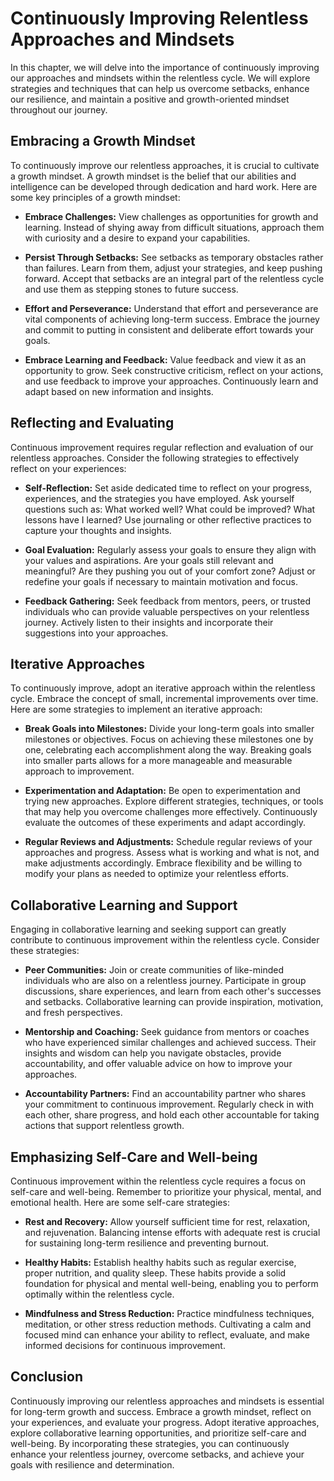 Continuously Improving Relentless Approaches and Mindsets
=====================================================================

In this chapter, we will delve into the importance of continuously improving our approaches and mindsets within the relentless cycle. We will explore strategies and techniques that can help us overcome setbacks, enhance our resilience, and maintain a positive and growth-oriented mindset throughout our journey.

Embracing a Growth Mindset
--------------------------

To continuously improve our relentless approaches, it is crucial to cultivate a growth mindset. A growth mindset is the belief that our abilities and intelligence can be developed through dedication and hard work. Here are some key principles of a growth mindset:

* **Embrace Challenges:** View challenges as opportunities for growth and learning. Instead of shying away from difficult situations, approach them with curiosity and a desire to expand your capabilities.

* **Persist Through Setbacks:** See setbacks as temporary obstacles rather than failures. Learn from them, adjust your strategies, and keep pushing forward. Accept that setbacks are an integral part of the relentless cycle and use them as stepping stones to future success.

* **Effort and Perseverance:** Understand that effort and perseverance are vital components of achieving long-term success. Embrace the journey and commit to putting in consistent and deliberate effort towards your goals.

* **Embrace Learning and Feedback:** Value feedback and view it as an opportunity to grow. Seek constructive criticism, reflect on your actions, and use feedback to improve your approaches. Continuously learn and adapt based on new information and insights.

Reflecting and Evaluating
-------------------------

Continuous improvement requires regular reflection and evaluation of our relentless approaches. Consider the following strategies to effectively reflect on your experiences:

* **Self-Reflection:** Set aside dedicated time to reflect on your progress, experiences, and the strategies you have employed. Ask yourself questions such as: What worked well? What could be improved? What lessons have I learned? Use journaling or other reflective practices to capture your thoughts and insights.

* **Goal Evaluation:** Regularly assess your goals to ensure they align with your values and aspirations. Are your goals still relevant and meaningful? Are they pushing you out of your comfort zone? Adjust or redefine your goals if necessary to maintain motivation and focus.

* **Feedback Gathering:** Seek feedback from mentors, peers, or trusted individuals who can provide valuable perspectives on your relentless journey. Actively listen to their insights and incorporate their suggestions into your approaches.

Iterative Approaches
--------------------

To continuously improve, adopt an iterative approach within the relentless cycle. Embrace the concept of small, incremental improvements over time. Here are some strategies to implement an iterative approach:

* **Break Goals into Milestones:** Divide your long-term goals into smaller milestones or objectives. Focus on achieving these milestones one by one, celebrating each accomplishment along the way. Breaking goals into smaller parts allows for a more manageable and measurable approach to improvement.

* **Experimentation and Adaptation:** Be open to experimentation and trying new approaches. Explore different strategies, techniques, or tools that may help you overcome challenges more effectively. Continuously evaluate the outcomes of these experiments and adapt accordingly.

* **Regular Reviews and Adjustments:** Schedule regular reviews of your approaches and progress. Assess what is working and what is not, and make adjustments accordingly. Embrace flexibility and be willing to modify your plans as needed to optimize your relentless efforts.

Collaborative Learning and Support
----------------------------------

Engaging in collaborative learning and seeking support can greatly contribute to continuous improvement within the relentless cycle. Consider these strategies:

* **Peer Communities:** Join or create communities of like-minded individuals who are also on a relentless journey. Participate in group discussions, share experiences, and learn from each other's successes and setbacks. Collaborative learning can provide inspiration, motivation, and fresh perspectives.

* **Mentorship and Coaching:** Seek guidance from mentors or coaches who have experienced similar challenges and achieved success. Their insights and wisdom can help you navigate obstacles, provide accountability, and offer valuable advice on how to improve your approaches.

* **Accountability Partners:** Find an accountability partner who shares your commitment to continuous improvement. Regularly check in with each other, share progress, and hold each other accountable for taking actions that support relentless growth.

Emphasizing Self-Care and Well-being
------------------------------------

Continuous improvement within the relentless cycle requires a focus on self-care and well-being. Remember to prioritize your physical, mental, and emotional health. Here are some self-care strategies:

* **Rest and Recovery:** Allow yourself sufficient time for rest, relaxation, and rejuvenation. Balancing intense efforts with adequate rest is crucial for sustaining long-term resilience and preventing burnout.

* **Healthy Habits:** Establish healthy habits such as regular exercise, proper nutrition, and quality sleep. These habits provide a solid foundation for physical and mental well-being, enabling you to perform optimally within the relentless cycle.

* **Mindfulness and Stress Reduction:** Practice mindfulness techniques, meditation, or other stress reduction methods. Cultivating a calm and focused mind can enhance your ability to reflect, evaluate, and make informed decisions for continuous improvement.

Conclusion
----------

Continuously improving our relentless approaches and mindsets is essential for long-term growth and success. Embrace a growth mindset, reflect on your experiences, and evaluate your progress. Adopt iterative approaches, explore collaborative learning opportunities, and prioritize self-care and well-being. By incorporating these strategies, you can continuously enhance your relentless journey, overcome setbacks, and achieve your goals with resilience and determination.
